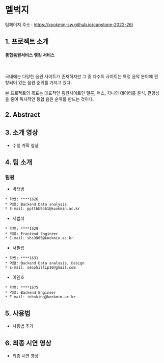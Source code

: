 # 멜벅지
  
  팀페이지 주소 : https://kookmin-sw.github.io/capstone-2022-26/
  
  
## 1. 프로젝트 소개 
#### 통합음원서비스 랭킹 서비스
&nbsp;

국내에는 다양한 음원 사이트가 존재하지만 그 중 다수의 사이트는 특정 음악 분야에 편향되어 있는 음원 순위를 가지고 있다.

본 프로젝트의 목표는 대표적인 음원사이트인 멜론, 벅스, 지니의 데이터를 분석, 편향성을 줄여 독자적인 통합 음원 순위를 만드는 것이다.

  


## 2. Abstract
   
   
  

## 3. 소개 영상
  
  - 수행 계획  영상 
  
  


## 4. 팀 소개


### 팀원


- 박태범

 
 ```
 * 학번: ****1626
 * 역할: Backend Data analysis
 * E-mail: ppttbb9461@kookmin.ac.kr
 ```

- 서범석


 ```
 * 학번: ****1628
 * 역할: Frontend Engineer
 * E-mail: sbs9805@kookmin.ac.kr
 ```


 


- 서필립

 
 ```
 * 학번: ****1631
 * 역할: Backend Data analysis, Design
 * E-mail: seophillip10@gmail.com
 ```

 - 이인호
 
 
 ```
 * 학번: ****1675
 * 역할: Backend Engineer
 * E-mail: inhoking@kookmin.ac.kr
 ```
## 5. 사용법

  - 사용법 추가

## 6. 최종 시연 영상

  - 최종 시연 영상 

